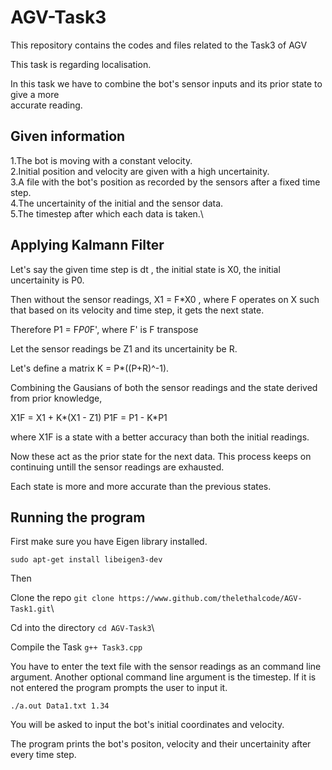 # AGV-Task3

This repository contains the codes and files related to the Task3 of AGV

This task is regarding localisation.

In this task we have to combine the bot's sensor inputs and its prior state to  give a more\
accurate reading.

## Given information

1.The bot is moving with a constant velocity.\
2.Initial position and velocity are given with a high uncertainity.\
3.A file with the bot's position as recorded by the sensors after a fixed time step.\
4.The uncertainity of the initial and the sensor data.\
5.The timestep after which each data is taken.\

## Applying Kalmann Filter

Let's say the given time step is dt , the initial state is X0, the initial uncertainity is P0.

Then without the sensor readings, X1 = F*X0 , where F operates on X such that based on its velocity and time step, it gets the next state.  

Therefore P1 = F*P0*F', where F' is F transpose

Let the sensor readings be Z1 and its uncertainity be R.

Let's define a matrix K = P*((P+R)^-1).

Combining the Gausians of both the sensor readings and the state derived from prior knowledge,

X1F = X1 + K*(X1 - Z1)
P1F = P1 - K*P1

where X1F is a state with a better accuracy than both the initial readings.

Now these act as the prior state for the next data. This process keeps on continuing untill the sensor readings are exhausted.

Each state is more and more accurate than the previous states.

## Running the program

First make sure you have Eigen library installed.

`sudo apt-get install libeigen3-dev`

Then

Clone the repo
`git clone https://www.github.com/thelethalcode/AGV-Task1.git`\

Cd into the directory
`cd AGV-Task3`\

Compile the Task
`g++ Task3.cpp`

You have to enter the text file with the sensor readings as an command line argument. Another optional command line argument is the timestep. If it is not entered the program prompts the user to input it.

`./a.out Data1.txt 1.34`

You will be asked to input the bot's initial coordinates and velocity.

The program prints the bot's positon, velocity and their uncertainity after every time step.
